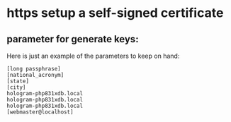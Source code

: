 # https setup a self-signed certificate

## parameter for generate keys:

Here is just an example of the parameters to keep on hand:

```text
[long passphrase]
[national_acronym]
[state]
[city]
hologram-php831xdb.local
hologram-php831xdb.local
hologram-php831xdb.local
[webmaster@localhost]
```
